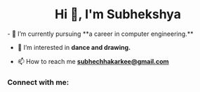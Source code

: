 <h1 align="center">Hi 👋, I'm Subhekshya</h1>
- 🌱 I’m currently pursuing **a career in computer engineering.**

- 👀 I’m interested in **dance and drawing.**

- 📫 How to reach me **subhechhakarkee@gmail.com**

<h3 align="left">Connect with me:</h3>
<p align="left">
</p>

